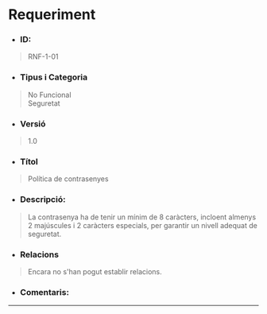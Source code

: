 # **Requeriment**

- ### **ID:**  
> RNF-1-01  

- ### **Tipus i Categoria**  
> No Funcional  
> Seguretat  

- ### **Versió**  
> 1.0  

- ### **Títol**  
> Política de contrasenyes  

- ### **Descripció:**  
> La contrasenya ha de tenir un mínim de 8 caràcters, incloent almenys 2 majúscules i 2 caràcters especials, per garantir un nivell adequat de seguretat.  

- ### **Relacions**  
>  Encara no s'han pogut establir relacions.

- ### **Comentaris:**  
---
